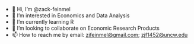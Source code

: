 - 👋 Hi, I’m @zack-feinmel
- 👀 I’m interested in Economics and Data Analysis
- 🌱 I’m currently learning R
- 💞️ I’m looking to collaborate on Economic Research Products
- 📫 How to reach me by email: zjfeinmel@gmail.com; zjf1452@uncw.edu

<!---
zack-feinmel/zack-feinmel is a ✨ special ✨ repository because its `README.md` (this file) appears on your GitHub profile.
You can click the Preview link to take a look at your changes.
--->
